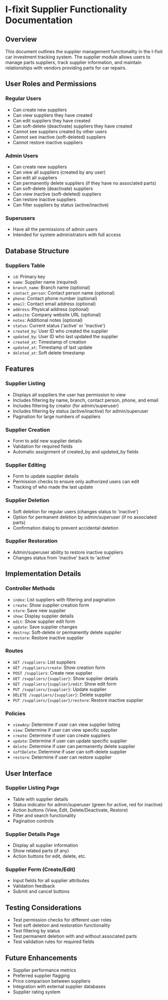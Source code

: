 # I-fixit Supplier Functionality Documentation

## Overview
This document outlines the supplier management functionality in the I-fixit car investment tracking system. The supplier module allows users to manage parts suppliers, track supplier information, and maintain relationships with vendors providing parts for car repairs.

## User Roles and Permissions

### Regular Users
- Can create new suppliers
- Can view suppliers they have created
- Can edit suppliers they have created
- Can soft-delete (deactivate) suppliers they have created
- Cannot see suppliers created by other users
- Cannot see inactive (soft-deleted) suppliers
- Cannot restore inactive suppliers

### Admin Users
- Can create new suppliers
- Can view all suppliers (created by any user)
- Can edit all suppliers
- Can permanently delete suppliers (if they have no associated parts)
- Can soft-delete (deactivate) suppliers
- Can view inactive (soft-deleted) suppliers
- Can restore inactive suppliers
- Can filter suppliers by status (active/inactive)

### Superusers
- Have all the permissions of admin users
- Intended for system administrators with full access

## Database Structure

### Suppliers Table
- `id`: Primary key
- `name`: Supplier name (required)
- `branch_name`: Branch name (optional)
- `contact_person`: Contact person name (optional)
- `phone`: Contact phone number (optional)
- `email`: Contact email address (optional)
- `address`: Physical address (optional)
- `website`: Company website URL (optional)
- `notes`: Additional notes (optional)
- `status`: Current status ('active' or 'inactive')
- `created_by`: User ID who created the supplier
- `updated_by`: User ID who last updated the supplier
- `created_at`: Timestamp of creation
- `updated_at`: Timestamp of last update
- `deleted_at`: Soft delete timestamp

## Features

### Supplier Listing
- Displays all suppliers the user has permission to view
- Includes filtering by name, branch, contact person, phone, and email
- Includes filtering by creator (for admin/superuser)
- Includes filtering by status (active/inactive) for admin/superuser
- Pagination for large numbers of suppliers

### Supplier Creation
- Form to add new supplier details
- Validation for required fields
- Automatic assignment of created_by and updated_by fields

### Supplier Editing
- Form to update supplier details
- Permission checks to ensure only authorized users can edit
- Tracking of who made the last update

### Supplier Deletion
- Soft deletion for regular users (changes status to 'inactive')
- Option for permanent deletion by admin/superuser (if no associated parts)
- Confirmation dialog to prevent accidental deletion

### Supplier Restoration
- Admin/superuser ability to restore inactive suppliers
- Changes status from 'inactive' back to 'active'

## Implementation Details

### Controller Methods
- `index`: List suppliers with filtering and pagination
- `create`: Show supplier creation form
- `store`: Save new supplier
- `show`: Display supplier details
- `edit`: Show supplier edit form
- `update`: Save supplier changes
- `destroy`: Soft-delete or permanently delete supplier
- `restore`: Restore inactive supplier

### Routes
- `GET /suppliers`: List suppliers
- `GET /suppliers/create`: Show creation form
- `POST /suppliers`: Create new supplier
- `GET /suppliers/{supplier}`: Show supplier details
- `GET /suppliers/{supplier}/edit`: Show edit form
- `PUT /suppliers/{supplier}`: Update supplier
- `DELETE /suppliers/{supplier}`: Delete supplier
- `PUT /suppliers/{supplier}/restore`: Restore inactive supplier

### Policies
- `viewAny`: Determine if user can view supplier listing
- `view`: Determine if user can view specific supplier
- `create`: Determine if user can create suppliers
- `update`: Determine if user can update specific supplier
- `delete`: Determine if user can permanently delete supplier
- `softDelete`: Determine if user can soft-delete supplier
- `restore`: Determine if user can restore supplier

## User Interface

### Supplier Listing Page
- Table with supplier details
- Status indicator for admin/superuser (green for active, red for inactive)
- Action buttons (View, Edit, Delete/Deactivate, Restore)
- Filter and search functionality
- Pagination controls

### Supplier Details Page
- Display all supplier information
- Show related parts (if any)
- Action buttons for edit, delete, etc.

### Supplier Form (Create/Edit)
- Input fields for all supplier attributes
- Validation feedback
- Submit and cancel buttons

## Testing Considerations
- Test permission checks for different user roles
- Test soft deletion and restoration functionality
- Test filtering by status
- Test permanent deletion with and without associated parts
- Test validation rules for required fields

## Future Enhancements
- Supplier performance metrics
- Preferred supplier flagging
- Price comparison between suppliers
- Integration with external supplier databases
- Supplier rating system
